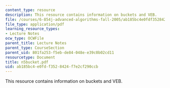 ```yaml
---
content_type: resource
description: This resource contains information on buckets and VEB.
file: /courses/6-854j-advanced-algorithms-fall-2005/ab185bc4e0fdf3528424f7e2cf290ccb_n5bucket.pdf
file_type: application/pdf
learning_resource_types:
- Lecture Notes
ocw_type: OCWFile
parent_title: Lecture Notes
parent_type: CourseSection
parent_uid: 801fa253-f5eb-de84-048e-e39c0b02cd11
resourcetype: Document
title: n5bucket.pdf
uid: ab185bc4-e0fd-f352-8424-f7e2cf290ccb
---
```

This resource contains information on buckets and VEB.

